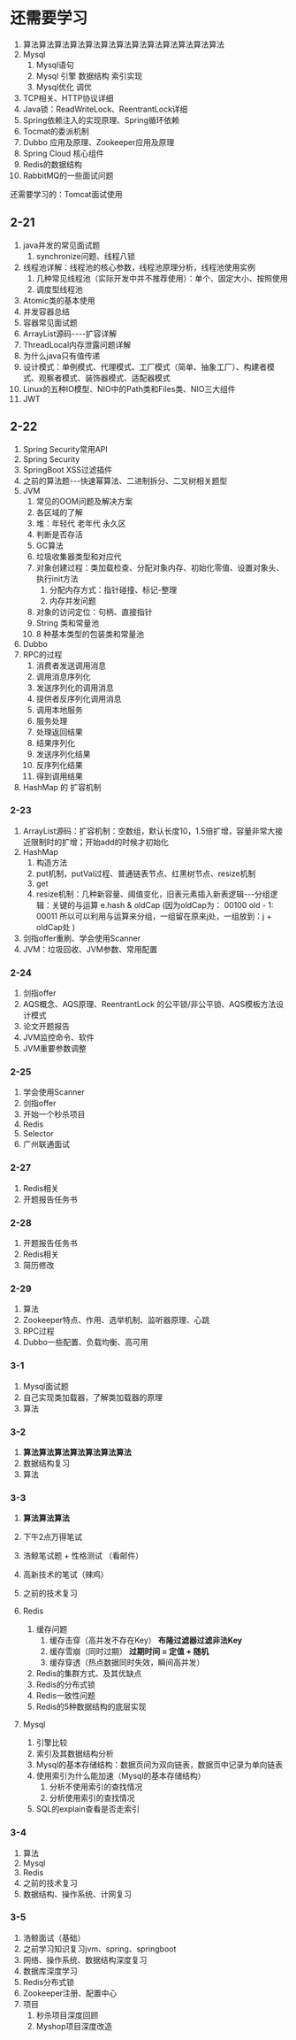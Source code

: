 # 还需要学习

1. 算法算法算法算法算法算法算法算法算法算法算法算法算法
2. Mysql
   1. Mysql语句
   2. Mysql 引擎 数据结构 索引实现
   3. Mysql优化 调优
3. TCP相关、HTTP协议详细
4. Java锁：ReadWriteLock、ReentrantLock详细
5. Spring依赖注入的实现原理、Spring循环依赖
6. Tocmat的委派机制
7. Dubbo 应用及原理、Zookeeper应用及原理
8. Spring Cloud 核心组件
9. Redis的数据结构
10. RabbitMQ的一些面试问题



还需要学习的：Tomcat面试使用






## 2-21

1. java并发的常见面试题
   1. synchronize问题、线程八锁
2. 线程池详解：线程池的核心参数，线程池原理分析，线程池使用实例
   1. 几种常见线程池（实际开发中并不推荐使用）：单个、固定大小、按照使用
   2. 调度型线程池
3. Atomic类的基本使用
4. 并发容器总结
5. 容器常见面试题
6. ArrayList源码----扩容详解
7. ThreadLocal内存泄露问题详解
8. 为什么java只有值传递
9. 设计模式：单例模式、代理模式、工厂模式（简单、抽象工厂）、构建者模式、观察者模式、装饰器模式、适配器模式
10. Linux的五种IO模型、NIO中的Path类和Files类、NIO三大组件
11. JWT



## 2-22

1. Spring Security常用API
2. Spring Security
3. SpringBoot  XSS过滤插件
4. 之前的算法题---快速幂算法、二进制拆分、二叉树相关题型
5. JVM
   1. 常见的OOM问题及解决方案
   2. 各区域的了解
   3. 堆：年轻代 老年代 永久区
   4. 判断是否存活
   5. GC算法
   6. 垃圾收集器类型和对应代
   7. 对象创建过程：类加载检查、分配对象内存、初始化零值、设置对象头、执行init方法
      1. 分配内存方式：指针碰撞、标记-整理
      2. 内存并发问题
   8. 对象的访问定位：句柄、直接指针
   9. String 类和常量池
   10. 8 种基本类型的包装类和常量池
6. Dubbo
7. RPC的过程
   1. 消费者发送调用消息
   2. 调用消息序列化
   3. 发送序列化的调用消息
   4. 提供者反序列化调用消息
   5. 调用本地服务
   6. 服务处理
   7. 处理返回结果
   8. 结果序列化
   9. 发送序列化结果
   10. 反序列化结果
   11. 得到调用结果
8. HashMap 的 扩容机制

### 2-23

1. ArrayList源码：扩容机制：空数组，默认长度10，1.5倍扩增，容量非常大接近限制时的扩增；开始add的时候才初始化
2. HashMap
   1. 构造方法
   2. put机制，putVal过程、普通链表节点、红黑树节点、resize机制
   3. get
   4. resize机制：几种新容量、阈值变化，旧表元素插入新表逻辑---分组逻辑：关键的与运算   e.hash & oldCap       (因为oldCap为：  00100    old - 1: 00011   所以可以利用与运算来分组，一组留在原来j处，一组放到：j + oldCap处 )
3. 剑指offer重刷、学会使用Scanner
4. JVM：垃圾回收、JVM参数、常用配置

### 2-24

1. 剑指offer
2. AQS概念、AQS原理、ReentrantLock 的公平锁/非公平锁、AQS模板方法设计模式
3. 论文开题报告
4. JVM监控命令、软件
5. JVM重要参数调整

### 2-25

1. 学会使用Scanner
2. 剑指offer
3. 开始一个秒杀项目
4. Redis
5. Selector
6. 广州联通面试

### 2-27

1. Redis相关
2. 开题报告任务书

### 2-28

1. 开题报告任务书
2. Redis相关
3. 简历修改

### 2-29

1. 算法
2. Zookeeper特点、作用、选举机制、监听器原理、心跳
3. RPC过程
4. Dubbo一些配置、负载均衡、高可用

### 3-1

1. Mysql面试题
2. 自己实现类加载器，了解类加载器的原理
3. 算法

### 3-2

1. **算法算法算法算法算法算法算法**
4. 数据结构复习
5. 算法



### 3-3

1. **算法算法算法**

2. 下午2点万得笔试

3. 浩鲸笔试题 + 性格测试 （看邮件）

4. 高新技术的笔试（辣鸡）

5. 之前的技术复习

6. Redis

   1. 缓存问题
      1. 缓存击穿（高并发不存在Key）     **布隆过滤器过滤非法Key**
      2. 缓存雪崩（同时过期）   **过期时间  = 定值 + 随机**
      3. 缓存穿透（热点数据同时失效，瞬间高并发）
   2. Redis的集群方式、及其优缺点
   3. Redis的分布式锁
   4. Redis一致性问题
   5. Redis的5种数据结构的底层实现

7. Mysql

   1. 引擎比较
   2. 索引及其数据结构分析
   3. Mysql的基本存储结构：数据页间为双向链表，数据页中记录为单向链表
   4. 使用索引为什么能加速（Mysql的基本存储结构）
      1. 分析不使用索引的查找情况
      2. 分析使用索引的查找情况
   5. SQL的explain查看是否走索引

### 3-4

1. 算法
2. Mysql
3. Redis
4. 之前的技术复习
5. 数据结构、操作系统、计网复习

### 3-5

1. 浩鲸面试（基础）
2. 之前学习知识复习jvm、spring、springboot
3. 网络、操作系统、数据结构深度复习
4. 数据库深度学习
5. Redis分布式锁
6. Zookeeper注册、配置中心
7. 项目
   1. 秒杀项目深度回顾
   2. Myshop项目深度改造
